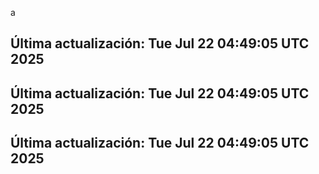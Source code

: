 a
## Última actualización: Tue Jul 22 04:49:05 UTC 2025
## Última actualización: Tue Jul 22 04:49:05 UTC 2025
## Última actualización: Tue Jul 22 04:49:05 UTC 2025

